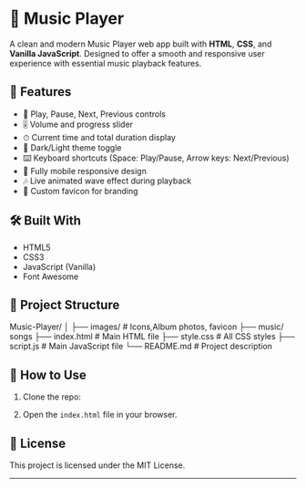 # 🎵 Music Player

A clean and modern Music Player web app built with **HTML**, **CSS**, and **Vanilla JavaScript**. Designed to offer a smooth and responsive user experience with essential music playback features.

## 🚀 Features

- 🔁 Play, Pause, Next, Previous controls
- 🎚 Volume and progress slider
- ⏱ Current time and total duration display
- 🌙 Dark/Light theme toggle
- ⌨️ Keyboard shortcuts (Space: Play/Pause, Arrow keys: Next/Previous)
- 📱 Fully mobile responsive design
- 🎶 Live animated wave effect during playback
- 🎵 Custom favicon for branding

## 🛠 Built With

- HTML5
- CSS3
- JavaScript (Vanilla)
- Font Awesome

## 📁 Project Structure

Music-Player/
│
├── images/ # Icons,Album photos, favicon
├── music/ songs
├── index.html # Main HTML file
├── style.css # All CSS styles
├── script.js # Main JavaScript file
└── README.md # Project description


## 📌 How to Use

1. Clone the repo:



2. Open the `index.html` file in your browser.


## 📄 License

This project is licensed under the MIT License.

---



